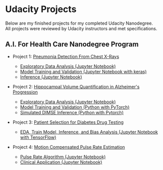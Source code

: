 # Udacity Projects
Below are my finished projects for my completed Udacity Nanodegree.  
All projects were reviewed by Udacity instructors and met specifications.

## A.I. For Health Care Nanodegree Program
- Project 1: [Pneumonia Detection From Chest X-Rays](https://github.com/ElliotY-ML/Pneumonia_Detection_ChestX)
    - [Exploratory Data Analysis (Jupyter Notebook)](https://github.com/ElliotY-ML/Pneumonia_Detection_ChestX/blob/master/1_EDA.ipynb)
    - [Model Training and Validation (Jupyter Notebook with keras)](https://github.com/ElliotY-ML/Pneumonia_Detection_ChestX/blob/master/2_Build_and_Train_Model.ipynb)
    - [Inference (Jupyter Notebook)](https://github.com/ElliotY-ML/Pneumonia_Detection_ChestX/blob/master/3_Inference.ipynb)
	
- Project 2: [Hippocampal Volume Quantification in Alzheimer's Progression](https://github.com/ElliotY-ML/Hippocampus_Segmentation_MRI)
    - [Exploratory Data Analysis (Jupyter Notebook)](https://github.com/ElliotY-ML/Hippocampus_Segmentation_MRI/tree/master/Section%201%20EDA)
    - [Model Training and Validation (Python with PyTorch)](https://github.com/ElliotY-ML/Hippocampus_Segmentation_MRI/tree/master/Section%202%20Train_Eval_Model/src)
  	- [Simulated DIMSE Inference (Python with Pytorch)](https://github.com/ElliotY-ML/Hippocampus_Segmentation_MRI/tree/master/Section%203%20Simulate%20DIMSE/src)

- Project 3: [Patient Selection for Diabetes Drug Testing](https://github.com/ElliotY-ML/Predict_Diabetic_Patient_Hospitalization_Duration)
    - [EDA, Train Model, Inference, and Bias Analysis (Jupyter Notebook with TensorFlow)](https://github.com/ElliotY-ML/Predict_Diabetic_Patient_Hospitalization_Duration/blob/master/src/student_project_EY_completed.ipynb)
	
- Project 4: [Motion Compensated Pulse Rate Estimation](https://github.com/ElliotY-ML/Heart_Rate_Estimation_PPG_Acc)
    - [Pulse Rate Algorithm (Jupyter Notebook)](https://github.com/ElliotY-ML/Heart_Rate_Estimation_PPG_Acc/tree/master/Part%20I%20Pulse%20Rate%20Algorithm)
    - [Clinical Application (Jupyter Notebook)](https://github.com/ElliotY-ML/Heart_Rate_Estimation_PPG_Acc/tree/master/Part%20II%20Clinical%20Application)
  	